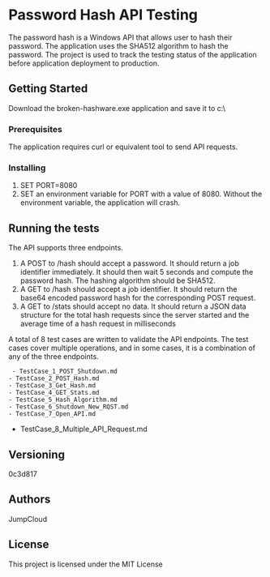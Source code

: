 # Password Hash API Testing

The password hash is a Windows API that allows user to hash their password.  The application uses the SHA512 algorithm to hash the password. The project is used to track the testing status of the application before application deployment to production. 

## Getting Started

Download the broken-hashware.exe application and save it to c:\

### Prerequisites

The application requires curl or equivalent tool to send API requests. 

### Installing

1. SET PORT=8080
2. SET an environment variable for PORT with a value of 8080. Without the environment variable, the application will crash. 

## Running the tests

The API supports three endpoints. 

1. A ​POST​ to ​/hash​ should accept a password.  It should return a job identifier immediately.  It should then wait 5 seconds and compute the password hash. The hashing algorithm should be SHA512.
2. A ​GET​ to ​/hash​ should accept a job identifier.  It should return the base64 encoded password hash for the corresponding POST request.
3. A ​GET​ to ​/stats​ should accept no data.  It should return a JSON data structure for the total hash requests since the server started and the average time of a hash request in milliseconds

A total of 8 test cases are written to validate the API endpoints.  The test cases cover multiple operations, and in some cases, it is a combination of any of the three endpoints.   

     - TestCase_1_POST_Shutdown.md 
    - TestCase_2_POST_Hash.md     
    - TestCase_3_Get_Hash.md     
    - TestCase_4_GET_Stats.md 
    - TestCase_5_Hash_Algorithm.md     
    - TestCase_6_Shutdown_New_RQST.md     
    - TestCase_7_Open_API.md
  - TestCase_8_Multiple_API_Request.md

## Versioning

0c3d817


## Authors

JumpCloud

## License

This project is licensed under the MIT License
